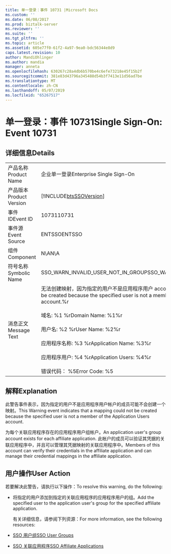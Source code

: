 ```yaml
---
title: 单一登录：事件 10731 |Microsoft Docs
ms.custom: ''
ms.date: 06/08/2017
ms.prod: biztalk-server
ms.reviewer: ''
ms.suite: ''
ms.tgt_pltfrm: ''
ms.topic: article
ms.assetid: 605e77f0-61f2-4a97-9ea0-bdc56344e8d9
caps.latest.revision: 10
author: MandiOhlinger
ms.author: mandia
manager: anneta
ms.openlocfilehash: 630267c28a4db6b570be4c6efe73218e45f15b2f
ms.sourcegitcommit: 381e83d43796a345488d54b3f7413e11d56ad7be
ms.translationtype: MT
ms.contentlocale: zh-CN
ms.lasthandoff: 05/07/2019
ms.locfileid: "65267517"
---
```

# <a name="single-sign-on-event-10731"></a><span data-ttu-id="a40cf-102">单一登录：事件 10731</span><span class="sxs-lookup"><span data-stu-id="a40cf-102">Single Sign-On: Event 10731</span></span>
## <a name="details"></a><span data-ttu-id="a40cf-103">详细信息</span><span class="sxs-lookup"><span data-stu-id="a40cf-103">Details</span></span>  

|                 |                                                                                                                                                                                                                                                                           |
|-----------------|---------------------------------------------------------------------------------------------------------------------------------------------------------------------------------------------------------------------------------------------------------------------------|
|  <span data-ttu-id="a40cf-104">产品名称</span><span class="sxs-lookup"><span data-stu-id="a40cf-104">Product Name</span></span>   |                                                                                                                         <span data-ttu-id="a40cf-105">企业单一登录</span><span class="sxs-lookup"><span data-stu-id="a40cf-105">Enterprise Single Sign-On</span></span>                                                                                                                         |
| <span data-ttu-id="a40cf-106">产品版本</span><span class="sxs-lookup"><span data-stu-id="a40cf-106">Product Version</span></span> |                                                                                                        [!INCLUDE[btsSSOVersion](../includes/btsssoversion-md.md)]                                                                                                         |
|    <span data-ttu-id="a40cf-107">事件 ID</span><span class="sxs-lookup"><span data-stu-id="a40cf-107">Event ID</span></span>     |                                                                                                                                   <span data-ttu-id="a40cf-108">10731</span><span class="sxs-lookup"><span data-stu-id="a40cf-108">10731</span></span>                                                                                                                                   |
|  <span data-ttu-id="a40cf-109">事件源</span><span class="sxs-lookup"><span data-stu-id="a40cf-109">Event Source</span></span>   |                                                                                                                                  <span data-ttu-id="a40cf-110">ENTSSO</span><span class="sxs-lookup"><span data-stu-id="a40cf-110">ENTSSO</span></span>                                                                                                                                   |
|    <span data-ttu-id="a40cf-111">组件</span><span class="sxs-lookup"><span data-stu-id="a40cf-111">Component</span></span>    |                                                                                                                                    <span data-ttu-id="a40cf-112">N\A</span><span class="sxs-lookup"><span data-stu-id="a40cf-112">N\A</span></span>                                                                                                                                    |
|  <span data-ttu-id="a40cf-113">符号名称</span><span class="sxs-lookup"><span data-stu-id="a40cf-113">Symbolic Name</span></span>  |                                                                                                                    <span data-ttu-id="a40cf-114">SSO_WARN_INVALID_USER_NOT_IN_GROUP</span><span class="sxs-lookup"><span data-stu-id="a40cf-114">SSO_WARN_INVALID_USER_NOT_IN_GROUP</span></span>                                                                                                                     |
|  <span data-ttu-id="a40cf-115">消息正文</span><span class="sxs-lookup"><span data-stu-id="a40cf-115">Message Text</span></span>   | <span data-ttu-id="a40cf-116">无法创建映射，因为指定的用户不是应用程序用户 account.%r 的成员</span><span class="sxs-lookup"><span data-stu-id="a40cf-116">A mapping could not be created because the specified user is not a member of the Application Users account.%r</span></span><br /><br /> <span data-ttu-id="a40cf-117">域名: %1 %r</span><span class="sxs-lookup"><span data-stu-id="a40cf-117">Domain Name: %1%r</span></span><br /><br /> <span data-ttu-id="a40cf-118">用户名: %2 %r</span><span class="sxs-lookup"><span data-stu-id="a40cf-118">User Name: %2%r</span></span><br /><br /> <span data-ttu-id="a40cf-119">应用程序名称: %3 %r</span><span class="sxs-lookup"><span data-stu-id="a40cf-119">Application Name: %3%r</span></span><br /><br /> <span data-ttu-id="a40cf-120">应用程序用户: %4 %r</span><span class="sxs-lookup"><span data-stu-id="a40cf-120">Application Users: %4%r</span></span><br /><br /> <span data-ttu-id="a40cf-121">错误代码： %5</span><span class="sxs-lookup"><span data-stu-id="a40cf-121">Error Code: %5</span></span> |

## <a name="explanation"></a><span data-ttu-id="a40cf-122">解释</span><span class="sxs-lookup"><span data-stu-id="a40cf-122">Explanation</span></span>  
 <span data-ttu-id="a40cf-123">此警告事件表示，因为指定的用户不是应用程序用户帐户的成员可能不会创建一个映射。</span><span class="sxs-lookup"><span data-stu-id="a40cf-123">This Warning event indicates that a mapping could not be created because the specified user is not a member of the Application Users account.</span></span>  

 <span data-ttu-id="a40cf-124">为每个关联应用程序存在的应用程序用户组帐户。</span><span class="sxs-lookup"><span data-stu-id="a40cf-124">An application user's group account exists for each affiliate application.</span></span> <span data-ttu-id="a40cf-125">此帐户的成员可以验证其凭据的关联应用程序中，并且可以管理其凭据映射的关联应用程序中。</span><span class="sxs-lookup"><span data-stu-id="a40cf-125">Members of this account can verify their credentials in the affiliate application and can manage their credential mappings in the affiliate application.</span></span>  

## <a name="user-action"></a><span data-ttu-id="a40cf-126">用户操作</span><span class="sxs-lookup"><span data-stu-id="a40cf-126">User Action</span></span>  
 <span data-ttu-id="a40cf-127">若要解决此警告，请执行以下操作：</span><span class="sxs-lookup"><span data-stu-id="a40cf-127">To resolve this warning, do the following:</span></span>  

- <span data-ttu-id="a40cf-128">将指定的用户添加到指定的关联应用程序的应用程序用户的组。</span><span class="sxs-lookup"><span data-stu-id="a40cf-128">Add the specified user to the application user's group for the specified affiliate application.</span></span>  

  <span data-ttu-id="a40cf-129">有关详细信息，请参阅下列资源：</span><span class="sxs-lookup"><span data-stu-id="a40cf-129">For more information, see the following resources:</span></span>  

- [<span data-ttu-id="a40cf-130">SSO 用户组</span><span class="sxs-lookup"><span data-stu-id="a40cf-130">SSO User Groups</span></span>](../core/sso-user-groups.md)  

- [<span data-ttu-id="a40cf-131">SSO 关联应用程序</span><span class="sxs-lookup"><span data-stu-id="a40cf-131">SSO Affiliate Applications</span></span>](../core/sso-affiliate-applications.md)
